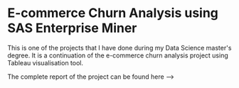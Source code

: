 # E-commerce Churn Analysis using SAS Enterprise Miner

This is one of the projects that I have done during my Data Science master's degree. It is a continuation of the e-commerce churn analysis project using Tableau visualisation tool. 

The complete report of the project can be found here --> 
